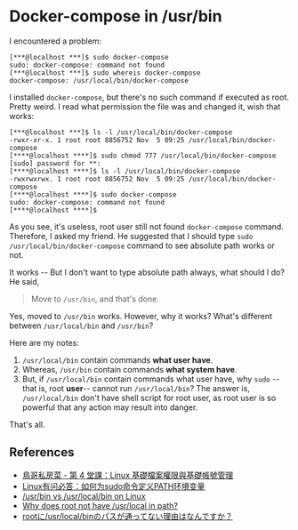 # Docker-compose in /usr/bin

I encountered a problem:

```shell
[***@localhost ***]$ sudo docker-compose
sudo: docker-compose: command not found
[***@localhost ***]$ sudo whereis docker-compose
docker-compose: /usr/local/bin/docker-compose
```

I installed `docker-compose`, but there's no such command if executed as root. Pretty weird. I read what permission the file was and changed it, wish that works:

```shell
[***@localhost ***]$ ls -l /usr/local/bin/docker-compose
-rwxr-xr-x. 1 root root 8856752 Nov  5 09:25 /usr/local/bin/docker-compose
[****@localhost ****]$ sudo chmod 777 /usr/local/bin/docker-compose
[sudo] password for **:
[****@localhost ****]$ ls -l /usr/local/bin/docker-compose         
-rwxrwxrwx. 1 root root 8856752 Nov  5 09:25 /usr/local/bin/docker-compose
[****@localhost ****]$ sudo docker-compose
sudo: docker-compose: command not found
[****@localhost ****]$
```

As you see, it's useless, root user still not found `docker-compose` command. Therefore, I asked my friend. He suggested that I should type `sudo /usr/local/bin/docker-compose` command to see absolute path works or not.

It works -- But I don't want to type absolute path always, what should I do? He said,

> Move to `/usr/bin`, and that's done.

Yes, moved to `/usr/bin` works. However, why it works? What's different between `/usr/local/bin` and `/usr/bin`?

Here are my notes:

1. `/usr/local/bin` contain commands **what user have**.
2. Whereas, `/usr/bin` contain commands **what system have**.
3. But, if `/usr/local/bin` contain commands what user have, why `sudo` -- that is, root **user**-- cannot run `/usr/local/bin`? The answer is, `/usr/local/bin` don't have shell script for root user, as root user is so powerful that any action may result into danger.

That's all.

## References

* [鳥哥私房菜 - 第 4 堂課：Linux 基礎檔案權限與基礎帳號管理](https://linux.vbird.org/linux_basic_train/rockylinux9/unit04.php)
* [Linux有问必答：如何为sudo命令定义PATH环境变量](https://linux.cn/article-3737-1.html)
* [/usr/bin vs /usr/local/bin on Linux](https://unix.stackexchange.com/questions/8656/usr-bin-vs-usr-local-bin-on-linux)
* [Why does root not have /usr/local in path?](https://unix.stackexchange.com/questions/115129/why-does-root-not-have-usr-local-in-path)
* [rootに/usr/local/binのパスが通ってない理由はなんですか？](https://ja.stackoverflow.com/questions/30665/root%E3%81%AB-usr-local-bin%E3%81%AE%E3%83%91%E3%82%B9%E3%81%8C%E9%80%9A%E3%81%A3%E3%81%A6%E3%81%AA%E3%81%84%E7%90%86%E7%94%B1%E3%81%AF%E3%81%AA%E3%82%93%E3%81%A7%E3%81%99%E3%81%8B)
